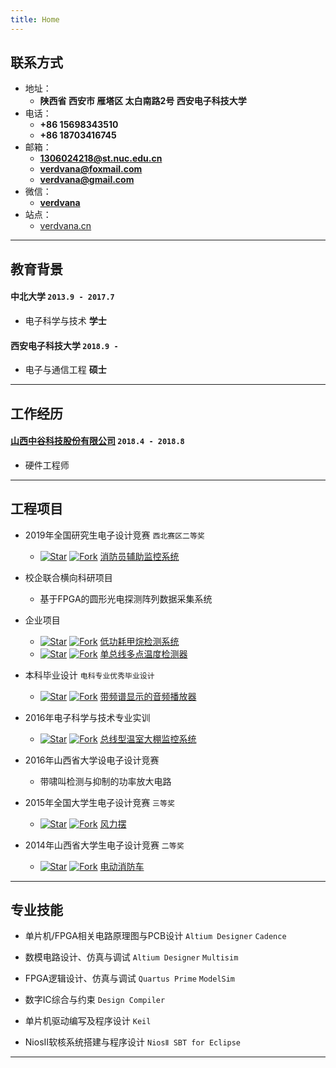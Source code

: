 ```yaml
---
title: Home
---
```


## 联系方式

- 地址：
  - **陕西省 西安市 雁塔区 太白南路2号 西安电子科技大学**
- 电话：
  - **+86 15698343510**
  - **+86 18703416745** 
- 邮箱：
  - **1306024218@st.nuc.edu.cn**   
  - **verdvana@foxmail.com**  
  - **verdvana@gmail.com**  
- 微信：
  - **[verdvana](./static/img/wechat.jpg)**  
- 站点：
  - [verdvana.cn](https://verdvana.cn)


----

## 教育背景

#### __中北大学__ `2013.9 - 2017.7`

- 电子科学与技术 __学士__

#### __西安电子科技大学__ `2018.9 - `

- 电子与通信工程 __硕士__

----

## 工作经历

#### __[山西中谷科技股份有限公司](http://www.zgkj00.cn/)__ `2018.4 - 2018.8`
- 硬件工程师

----

## 工程项目

- 2019年全国研究生电子设计竞赛  `西北赛区二等奖`
  - [![Star](https://img.shields.io/github/stars/Verdvana/FAMS.svg)](https://github.com/Verdvana/FAMS) [![Fork](https://img.shields.io/github/forks/Verdvana/FAMS.svg)](https://github.com/Verdvana/FAMS) [消防员辅助监控系统](https://github.com/Verdvana/FAMS)

- 校企联合横向科研项目
  - 基于FPGA的圆形光电探测阵列数据采集系统

- 企业项目
  - [![Star](https://img.shields.io/github/stars/Verdvana/Low_Power_Methane_Detector.svg)](https://github.com/Verdvana/Low_Power_Methane_Detectory) [![Fork](https://img.shields.io/github/forks/Verdvana/Low_Power_Methane_Detector.svg)](https://github.com/Verdvana/Low_Power_Methane_Detector) [低功耗甲烷检测系统](https://github.com/Verdvana/Low_Power_Methane_Detector)
  - [![Star](https://img.shields.io/github/stars/Verdvana/ZG1001-A_V4-1_LowPower.svg)](https://github.com/Verdvana/ZG1001-A_V4-1_LowPower) [![Fork](https://img.shields.io/github/forks/Verdvana/ZG1001-A_V4-1_LowPower.svg)](https://github.com/Verdvana/ZG1001-A_V4-1_LowPower) [单总线多点温度检测器](https://github.com/Verdvana/ZG1001-A_V4-1_LowPower)

- 本科毕业设计  `电科专业优秀毕业设计`
  - [![Star](https://img.shields.io/github/stars/Verdvana/Audio_Power_Amplifier_With_Spectrum_Display.svg)](https://github.com/Verdvana/Audio_Power_Amplifier_With_Spectrum_Display) [![Fork](https://img.shields.io/github/forks/Verdvana/Audio_Power_Amplifier_With_Spectrum_Display.svg)](https://github.com/Verdvana/Audio_Power_Amplifier_With_Spectrum_Display) [带频谱显示的音频播放器](https://github.com/Verdvana/Audio_Power_Amplifier_With_Spectrum_Display)

- 2016年电子科学与技术专业实训
  - [![Star](https://img.shields.io/github/stars/Verdvana/Bus_Type_Greenhouse_Monitoring_System.svg)](https://github.com/Verdvana/Bus_Type_Greenhouse_Monitoring_System) [![Fork](https://img.shields.io/github/forks/Verdvana/Bus_Type_Greenhouse_Monitoring_System.svg)](https://github.com/Verdvana/Bus_Type_Greenhouse_Monitoring_System) [总线型温室大棚监控系统](https://github.com/Verdvana/Bus_Type_Greenhouse_Monitoring_System)

- 2016年山西省大学设电子设计竞赛
  - 带啸叫检测与抑制的功率放大电路

- 2015年全国大学生电子设计竞赛  `三等奖`
  - [![Star](https://img.shields.io/github/stars/Verdvana/Wind_Pendulum.svg)](https://github.com/Verdvana/Wind_Pendulum) [![Fork](https://img.shields.io/github/forks/Verdvana/Wind_Pendulum.svg)](https://github.com/Verdvana/Wind_Pendulum) [风力摆](https://github.com/Verdvana/Wind_Pendulum)

- 2014年山西省大学生电子设计竞赛  `二等奖`
  - [![Star](https://img.shields.io/github/stars/Verdvana/Electric_Fire_Truck.svg)](https://github.com/Verdvana/Electric_Fire_Truck) [![Fork](https://img.shields.io/github/forks/Verdvana/Electric_Fire_Truck.svg)](https://github.com/Verdvana/Electric_Fire_Truck) [电动消防车](https://github.com/Verdvana/Electric_Fire_Truck)

----

## 专业技能

* 单片机/FPGA相关电路原理图与PCB设计   `Altium Designer`  `Cadence`
* 数模电路设计、仿真与调试  `Altium Designer` `Multisim`
* FPGA逻辑设计、仿真与调试  `Quartus Prime` `ModelSim`
* 数字IC综合与约束  `Design Compiler`

* 单片机驱动编写及程序设计  `Keil`
* NiosⅡ软核系统搭建与程序设计 `NiosⅡ SBT for Eclipse`


----